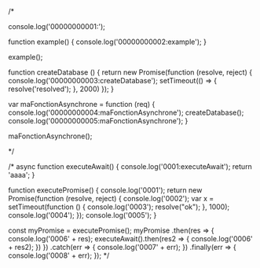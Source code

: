 
/*

console.log('00000000001:');

function example() {
  console.log('00000000002:example');
}

example();

function createDatabase () {
  return new Promise(function (resolve, reject) {
    console.log('00000000003:createDatabase');
    setTimeout(() => {
      resolve('resolved');
    }, 2000)
  });
}

var maFonctionAsynchrone = function (req) {
  console.log('00000000004:maFonctionAsynchrone');
  createDatabase();
  console.log('00000000005:maFonctionAsynchrone');
}

maFonctionAsynchrone();

*/

/* async function executeAwait() {
  console.log('0001:executeAwait');
  return 'aaaa';
}

function executePromise() {
  console.log('0001');
  return new Promise(function (resolve, reject) {
    console.log('0002');
    var x = setTimeout(function () {
      console.log('0003');
      resolve("ok");
    }, 1000);
    console.log('0004');
  });
  console.log('0005');
}

const myPromise = executePromise();
myPromise
  .then(res => {
    console.log('0006' + res);
    executeAwait().then(res2 => {
      console.log('0006' + res2);
    })
  })
  .catch(err => {
    console.log('0007' + err);
  })
  .finally(err => {
    console.log('0008' + err);
  }); */




